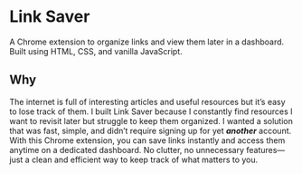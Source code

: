 # Link Saver
A  Chrome extension to organize links and view them later in a dashboard. Built using HTML, CSS, and vanilla JavaScript.

## Why

The internet is full of interesting articles and useful resources  but it’s easy to lose track of them. I built Link Saver because I constantly find resources I want to revisit later but struggle to keep them organized. I wanted a solution that was fast, simple, and didn’t require signing up for yet ***another*** account. With this Chrome extension, you can save links instantly and access them anytime on a dedicated dashboard. No clutter, no unnecessary features—just a clean and efficient way to keep track of what matters to you.
